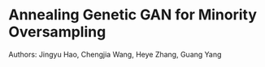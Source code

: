 # Annealing Genetic GAN for Minority Oversampling

Authors: Jingyu Hao, Chengjia Wang, Heye Zhang, Guang Yang
